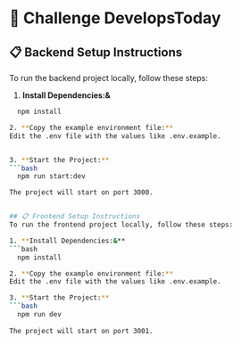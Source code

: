 # 🚀 Challenge DevelopsToday

## 📋 Backend Setup Instructions
To run the backend project locally, follow these steps:

1. **Install Dependencies:&**
  ```bash
    npm install

2. **Copy the example environment file:**
Edit the .env file with the values like .env.example.


3. **Start the Project:**
  ```bash
    npm run start:dev

The project will start on port 3000.


## 📋 Frontend Setup Instructions
To run the frontend project locally, follow these steps:

1. **Install Dependencies:&**
  ```bash
    npm install

2. **Copy the example environment file:**
Edit the .env file with the values like .env.example.

3. **Start the Project:**
  ```bash
    npm run dev
    
The project will start on port 3001.
